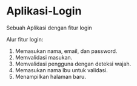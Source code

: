 # Aplikasi-Login
Sebuah Aplikasi dengan fitur login

Alur fitur login:
1. Memasukan nama, email, dan password.
2. Memvalidasi masukan.
3. Memvalidasi pengguna dengan deteksi wajah.
4. Memasukan nama Ibu untuk validasi.
5. Menampilkan halaman baru.
